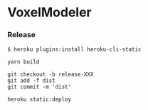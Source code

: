 # VoxelModeler

### Release

```
$ heroku plugins:install heroku-cli-static
```

```
yarn build
```

```
git checkout -b release-XXX
git add -f dist
git commit -m 'dist'
```

```
heroku static:deploy
```
